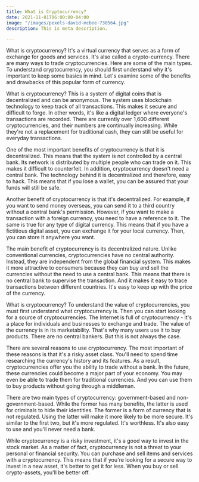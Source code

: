 ```yaml
---
title: What is Cryptocurrency?
date: 2021-11-01T06:00:00-04:00
image: "/images/pexels-david-mcbee-730564.jpg"
description: This is meta description.

---
```


What is cryptocurrency? It's a virtual currency that serves as a form of exchange for goods and services. It's also called a crypto-currency. There are many ways to trade cryptocurrencies. Here are some of the main types. To understand cryptocurrency, you should first understand why it's important to keep some basics in mind. Let's examine some of the benefits and drawbacks of this popular form of currency.

What is cryptocurrency? This is a system of digital coins that is decentralized and can be anonymous. The system uses blockchain technology to keep track of all transactions. This makes it secure and difficult to forge. In other words, it's like a digital ledger where everyone's transactions are recorded. There are currently over 1,600 different cryptocurrencies, and their numbers are continually increasing. While they're not a replacement for traditional cash, they can still be useful for everyday transactions.

One of the most important benefits of cryptocurrency is that it is decentralized. This means that the system is not controlled by a central bank. Its network is distributed by multiple people who can trade on it. This makes it difficult to counterfeit. In addition, cryptocurrency doesn't need a central bank. The technology behind it is decentralized and therefore, easy to hack. This means that if you lose a wallet, you can be assured that your funds will still be safe.

Another benefit of cryptocurrency is that it's decentralized. For example, if you want to send money overseas, you can send it to a third country without a central bank's permission. However, if you want to make a transaction with a foreign currency, you need to have a reference to it. The same is true for any type of digital currency. This means that if you have a fictitious digital asset, you can exchange it for your local currency. Then, you can store it anywhere you want.

The main benefit of cryptocurrency is its decentralized nature. Unlike conventional currencies, cryptocurrencies have no central authority. Instead, they are independent from the global financial system. This makes it more attractive to consumers because they can buy and sell the currencies without the need to use a central bank. This means that there is no central bank to supervise the transaction. And it makes it easy to trace transactions between different countries. It's easy to keep up with the price of the currency.

What is cryptocurrency? To understand the value of cryptocurrencies, you must first understand what cryptocurrency is. Then you can start looking for a source of cryptocurrencies. The Internet is full of cryptocurrency - it's a place for individuals and businesses to exchange and trade. The value of the currency is in its marketability. That's why many users use it to buy products. There are no central bankers. But this is not always the case.

There are several reasons to use cryptocurrency. The most important of these reasons is that it's a risky asset class. You'll need to spend time researching the currency's history and its features. As a result, cryptocurrencies offer you the ability to trade without a bank. In the future, these currencies could become a major part of your economy. You may even be able to trade them for traditional currencies. And you can use them to buy products without going through a middleman.

There are two main types of cryptocurrency: government-based and non-government-based. While the former has many benefits, the latter is used for criminals to hide their identities. The former is a form of currency that is not regulated. Using the latter will make it more likely to be more secure. It's similar to the first two, but it's more regulated. It's worthless. It's also easy to use and you'll never need a bank.

While cryptocurrency is a risky investment, it's a good way to invest in the stock market. As a matter of fact, cryptocurrency is not a threat to your personal or financial security. You can purchase and sell items and services with a cryptocurrency. This means that if you're looking for a secure way to invest in a new asset, it's better to get it for less. When you buy or sell crypto-assets, you'll be better off.